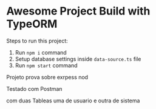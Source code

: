 # Awesome Project Build with TypeORM

Steps to run this project:

1. Run `npm i` command
2. Setup database settings inside `data-source.ts` file
3. Run `npm start` command

Projeto prova sobre exrpess nod

Testado com Postman

com duas Tableas uma de usuario e outra de sistema
